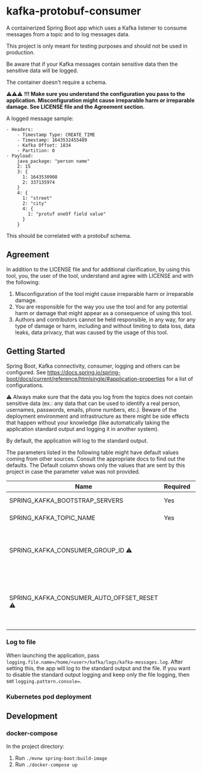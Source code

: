 # kafka-protobuf-consumer

A containerized Spring Boot app which uses a Kafka listener to consume messages from a topic and to log messages data.

This project is only meant for testing purposes and should not be used in production.

Be aware that if your Kafka messages contain sensitive data then the sensitive data will be logged.

The container doesn't require a schema.

&#x26A0;&#x26A0;&#x26A0; **!!! Make sure you understand the configuration you pass to the application. Misconfiguration might cause irreparable harm or irreparable damage. See LICENSE file and the Agreement section.** 

A logged message sample:

```
- Headers:
    - Timestamp Type: CREATE_TIME
    - Timestamp: 1643532455489
    - Kafka Offset: 1834
    - Partition: 0
- Payload:
    java_package: "person name"
    2: 15
    3: {
      1: 1643530908
      2: 337135974
    }
    4: {
      1: "street"
      2: "city"
      4: {
        1: "protuf oneOf field value"
      }
    }
```

This should be correlated with a protobuf schema.

## Agreement

In addition to the LICENSE file and for additional clarification, by using this tool, you, the user of the tool, understand and agree with LICENSE and with the following:
1. Misconfiguration of the tool might cause irreparable harm or irreparable damage.
2. You are responsible for the way you use the tool and for any potential harm or damage that might appear as a consequence of using this tool.
3. Authors and contributors cannot be held responsible, in any way, for any type of damage or harm, including and without limiting to data loss, data leaks, data privacy, that was caused by the usage of this tool.

## Getting Started

Spring Boot, Kafka connectivity, consumer, logging and others can be configured. See https://docs.spring.io/spring-boot/docs/current/reference/htmlsingle/#application-properties for a list of configurations.

&#x26A0; Always make sure that the data you log from the topics does not contain sensitive data (ex.: any data that can be used to identify a real person, usernames, passwords, emails, phone numbers, etc.). Beware of the deployment environment and infrastructure as there might be side effects that happen without your knowledge (like automatically taking the application standard output and logging it in another system).

By default, the application will log to the standard output.

The parameters listed in the following table might have default values coming from other sources. Consult the appropriate docs to find out the defaults. The Default column shows only the values that are sent by this project in case the parameter value was not provided. 

| Name                                             | Required | Sample Value                         | Default     | Description                                                                                                                                                                                                                                                                 |
|--------------------------------------------------|----------|--------------------------------------|-------------|-----------------------------------------------------------------------------------------------------------------------------------------------------------------------------------------------------------------------------------------------------------------------------|
| SPRING_KAFKA_BOOTSTRAP_SERVERS                   | Yes      | localhost:29092                      |             | <div style="width:350px">property</div>Kafka broker address                                                                                                                                                                                                                 |
| SPRING_KAFKA_TOPIC_NAME                          | Yes      | events.user                          |             | The topic from which messages will be consumed                                                                                                                                                                                                                              |
| SPRING_KAFKA_CONSUMER_GROUP_ID &#x26A0;          |          | bf2f1933-de86-44c6-b654-ac57d20bf003 | Random UUID | The consumer group ID. Never set this value to an existing consumer group ID. Doing that will cause the messages to be consumed by the test consumer which might end up with data loss. If not provided the test consumer will get a new UUID.                              |
| SPRING_KAFKA_CONSUMER_AUTO_OFFSET_RESET &#x26A0; |          | latest                               |             | The way the consumer should consume messages when it joins Kafka. Check Kafka docs for possible values and default values. Depending on the value that is set and on other Kafka parameters, this might consume a high amount of messages and produce huge amounts of logs. |

### Log to file

When launching the application, pass `logging.file.name=/home/<user>/kafka/logs/kafka-messages.log`. After setting this, the app will log to the standard output and the file. If you want to disable the standard output logging and keep only the file logging, then set `logging.pattern.console=`.

### Kubernetes pod deployment



## Development

### docker-compose

In the project directory:

1. Run `./mvnw spring-boot:build-image`
2. Run `./docker-compose up`